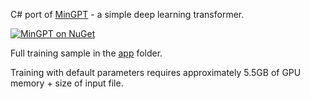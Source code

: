 C# port of [MinGPT](https://github.com/karpathy/minGPT/) - a simple deep learning transformer.

[![MinGPT on NuGet](https://img.shields.io/nuget/v/LostTech.Torch.MinGPT)](https://www.nuget.org/packages/LostTech.Torch.MinGPT/)

Full training sample in the [app](https://github.com/losttech/Torch.MinGPT/tree/master/app) folder.

Training with default parameters requires approximately 5.5GB of GPU memory + size of input file.
